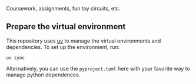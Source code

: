 Coursework, assignments, fun toy circuits, etc.

## Prepare the virtual environment

This repository uses [uv](https://docs.astral.sh/uv/) to manage the virtual environments and dependencies. To set up the environment, run:

```
uv sync
```

Alternatively, you can use the `pyproject.toml` here with your favorite way to manage python dependences. 
